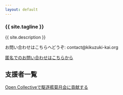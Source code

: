 ```yaml
---
layout: default
---
```

<article class="home" role="article">
    <section class="landing" role="document">
<h1>{{ site.tagline }}</h1>
<p>{{ site.description }}</p>
<p>お問い合わせはこちらへどうぞ: contact@kikuzuki<span class="obfuscate">-</span>kai.org</p>
<a href="{{site.url}}/docs/contact.html">匿名でのお問い合わせはこちらから</a>
    </section>
    <section class="backers" role="document">
        <div class="opencollective">
<h2>支援者一覧</h2>
<a href="https://opencollective.com/kikuzukikai">Open Collectiveで駆逐艦菊月会に貢献する</a>
<object type="image/svg+xml" data="https://opencollective.com/kikuzukikai/tiers/sponsor.svg"></object><br />
<object type="image/svg+xml" data="https://opencollective.com/kikuzukikai/tiers/backer.svg"></object>
        </div>
    </section>
</article>
